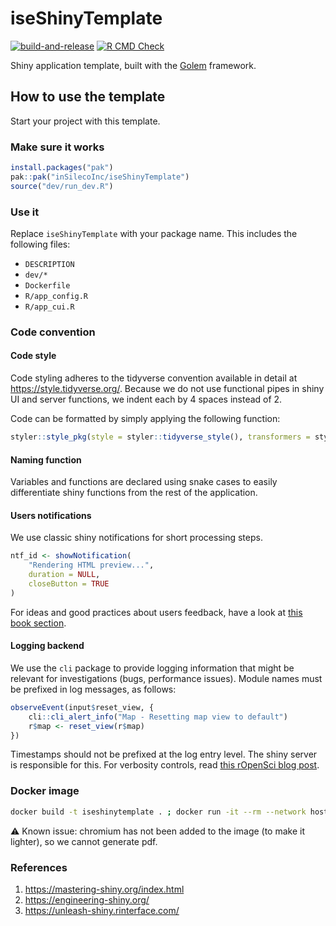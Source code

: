 # iseShinyTemplate
[![build-and-release](https://github.com/inSilecoInc/iseShinyTemplate/actions/workflows/build-docker-container.yaml/badge.svg)](https://github.com/inSilecoInc/iseShinyTemplate/actions/workflows/build-docker-container.yaml)
[![R CMD Check](https://github.com/inSilecoInc/iseShinyTemplate/actions/workflows/R-CMD-check.yaml/badge.svg)](https://github.com/inSilecoInc/iseShinyTemplate/actions/workflows/R-CMD-check.yaml)


Shiny application template, built with the [Golem](https://github.com/ThinkR-open/golem) framework.


## How to use the template 

Start your project with this template. 

### Make sure it works

```R
install.packages("pak")
pak::pak("inSilecoInc/iseShinyTemplate")
source("dev/run_dev.R")
```

### Use it

Replace `iseShinyTemplate` with your package name. This includes the following files:

- `DESCRIPTION`
- `dev/*`
- `Dockerfile`
- `R/app_config.R`
- `R/app_cui.R`

### Code convention

#### Code style

Code styling adheres to the tidyverse convention available in detail at https://style.tidyverse.org/. Because we do not use functional pipes in shiny UI and server functions, we indent each by 4 spaces instead of 2.

Code can be formatted by simply applying the following function:

```r
styler::style_pkg(style = styler::tidyverse_style(), transformers = styler::tidyverse_style(indent_by = 4))
```

#### Naming function

Variables and functions are declared using snake cases to easily differentiate shiny functions from the rest of the application.

#### Users notifications 

We use classic shiny notifications for short processing steps.

```r
ntf_id <- showNotification(
    "Rendering HTML preview...",
    duration = NULL,
    closeButton = TRUE
)
```
For ideas and good practices about users feedback, have a look at [this book section](https://mastering-shiny.org/action-feedback.html?q=notifications#notifications).


#### Logging backend 

We use the `cli` package to provide logging information that might be relevant for investigations (bugs, performance issues).
Module names must be prefixed in log messages, as follows:

```r
observeEvent(input$reset_view, {
    cli::cli_alert_info("Map - Resetting map view to default")
    r$map <- reset_view(r$map)
})
```
Timestamps should not be prefixed at the log entry level. The shiny server is responsible for this. 
For verbosity controls, read [this rOpenSci blog post](https://ropensci.org/blog/2024/02/06/verbosity-control-packages/).

### Docker image 

```sh
docker build -t iseshinytemplate . ; docker run -it --rm --network host iseshinytemplate
```

⚠️ Known issue: chromium has not been added to the image (to make it lighter), 
so we cannot generate pdf.


### References

1. https://mastering-shiny.org/index.html
2. https://engineering-shiny.org/
3. https://unleash-shiny.rinterface.com/
